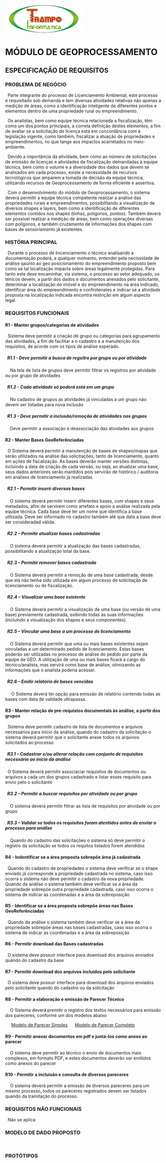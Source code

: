![alt text](image.png)

# MÓDULO DE GEOPROCESSAMENTO

## ESPECIFICAÇÃO DE REQUISITOS

### PROBLEMA DE NEGÓCIO

&nbsp;&nbsp;Parte integrante do processo de Licenciamento Ambiental, este processo é requisitado sob demanda e tem diversas atividades relativas não apenas a medição de áreas, como a identificação inteligente de diferentes pontos e elementos dentro de uma propriedade rural ou empreendimento.

&nbsp;&nbsp;Os analistas, bem como equipe técnica relacionada a fiscalização, têm como um dos pontos principais, a correta definição destes elementos, a fim de avaliar se a solicitação de licença está em concordância com a legislação vigente, como também, fiscalizar a atuação de propriedades e empreendimentos, no que tange aos impactos acarretados no meio-ambiente.

&nbsp;&nbsp;Devido a importância da atividade, bem como ao número de solicitações de emissão de licenças e atividades de fiscalização demandadas à equipe técnica, bem como o volume e a diversidade dos dados que devem se analisados em cada processo, existe a necessidade de recursos tecnológicos que amparem a tomada de decisão da equipe técnica, utilizando recursos de Geoprocessamento de forma eficiente e assertiva.

&nbsp;&nbsp;Com o desenvolvimento do módulo de Geoprocessamento, o sistema deverá permitir a equipe técnica competente realizar a análise das propriedades rurais e empreendimentos, possibilitando a visualização de diversos shapes e layers, bem como a identificação de diferentes elementos contidos nos shapes (linhas, polígonos, pontos). Também deverá ser possível realizar a medição de áreas, bem como operações diversas com polígonos, e também cruzamento de informações dos shapes com bases de sensoriamento já existentes.

### HISTÓRIA PRINCIPAL

&nbsp;&nbsp;Durante o processo de lincenciamento o técnico analisando a documentação poderá, a qualquer momento, entender pela necissidade de análise qaunto ao geo posicionamento do empreendimento proposto bem como se tal localização impacta sobre áreas legalmente protegidas. Para tanto este deve encaminhar, via sistema, o processo ao setor adequado, os ténicos devem, a partir dos dados e documentos anexados pelo solicitante, determinar a localização do imóvel e do empreendimento na área indicado, identificar área do empreendimento e confrotenates e indicar se a atividade proposta na localização indicada encontra restrição em algum aspecto legal.

### REQUISITOS FUNCIONAIS

#### R1 - Manter grupos/categorias de atividades

&nbsp;&nbsp;Sistema deve permitir a criação de grupo ou categorias para agrupamento das atividades, a fim de facilitar a o cadastro e a manutenção dos requisitos, de acorde com os tipos de análise esperado.

##### &nbsp;&nbsp;R1.1 - Deve permitir a busca de regsitro por grupo ou por atividade

&nbsp;&nbsp;&nbsp;&nbsp;Na tela de lista de grupos deve permitir filtrar os registros por atividade ou por grupo de atividades

##### &nbsp;&nbsp;R1.2 - Cada atividade só poderá está em um grupo

&nbsp;&nbsp;&nbsp;&nbsp;No cadastro de grupos as atividades já vinculadas a um grupo não devem ser listadas para nova inclusão

##### &nbsp;&nbsp;R1.3 - Deve permitir a inclusão/remoção de atividades nos grupos

&nbsp;&nbsp;&nbsp;&nbsp;Deve permitir a associação e deassociação das atividades aos grupos


#### R2 - Manter Bases GeoReferênciadas

&nbsp;&nbsp;O Sistema  deverá permitir a manutenção de bases de shapes/mapas que serão utilizados na análise das solicitações, tanto de licenciamento, quanto em ações de fiscalização. As bases deverão manter versões distintas, incluindo a data de criação de cada versão, ou seja, ao atualizar uma base, seus dados anteriores serão mantidos pois servirão de histórico / auditoria em análises de licenciamento já realizadas.

##### &nbsp;&nbsp;R2.1 – Permitir inserir diversas bases

&nbsp;&nbsp;&nbsp;&nbsp;O sistema deverá permitir inserir diferentes bases, com shapes e seus metadados, afim de servirem como artefato e apoio a análise realizada pela equipe técnica.  Cada base deve ter um nome que identifica a base utilizada. Deve ser informado no cadastro também até que data a base deve ser consideradad válida.

##### &nbsp;&nbsp;R2.2 – Permitir atualizar bases cadastradas

&nbsp;&nbsp;&nbsp;&nbsp;O sistema deverá permitir a atualização das bases cadastradas, possibilitando a atualização total da base. 

##### &nbsp;&nbsp;R2.3 – Permitir remover bases cadastrada

&nbsp;&nbsp;&nbsp;&nbsp;O Sistema deverá permitir a remoção de uma base cadastrada, desde que ela não tenha sido utilizada em algum processo de solicitação de licenciamento ou de fiscalização.

##### &nbsp;&nbsp;R2.4 – Visualizar uma base existente

&nbsp;&nbsp;&nbsp;&nbsp;O Sistema deverá permitir a visualização de uma base (ou versão de uma base) previamente cadastrada, exibindo todas as suas informações (incluindo a visualização dos shapes e seus componentes).

##### &nbsp;&nbsp;R2.5 – Vincular uma base a um processo de licenciamento

&nbsp;&nbsp;&nbsp;&nbsp;O Sistema deverá permitir que uma ou mais bases existentes sejam vinculadas a um determinado pedido de licenciamento. Estas bases poderão ser utilizadas no processo de análise do pedido por parte da equipe de GEO. A utilização de uma ou mais bases ficará a cargo do técnico/analista, mas servirá como base de análise, otimizando as informações que o analista poderia acessar.

##### &nbsp;&nbsp;R2.6 – Emitir relatório de bases vencidas

&nbsp;&nbsp;&nbsp;&nbsp; O Sistema deverá ter opção para emissão de relatório contendo todas as bases com data de validade ultrapassa.

#### R3 - Manter relação de pre-requistos documentais às análise, a partir dos grupos

&nbsp;&nbsp;Sistema deve permitir cadastro de lista de documentos e arquivos necessários para início da análise, quando do cadastro da solicitação o sistema deverá permitir que o solicitante anexe todos os arquivos solicitados ao processo

##### &nbsp;&nbsp;R3.1 – Cadastrar e/ou alterar relação com conjunto de requisitos necessário ao início da análise

&nbsp;&nbsp;O Sistema deverá permitir associaciar requisitos de documentos ou arquivos a cada um dos grupos cadastrado e listar esses requisito para envio pelo o solicitante

##### &nbsp;&nbsp;R3.2 – Permitir a buscar requisitos por atividade ou por grupo

&nbsp;&nbsp;&nbsp;&nbsp;O sistema deverá permitir filtrar as lista de requisitos por atividade ou por grupo

##### &nbsp;&nbsp;R3.3 – Validar se todos os requisitos foram atentidos antes de enviar o processo para análise

&nbsp;&nbsp;&nbsp;&nbsp;Quando do cadastro das solicitações o sistema só deve permitir o registro da solicitação se todos os requitos listados forem atendidos

#### R4 - Indentificar se a área proposta sobrepõe área já cadastrada

&nbsp;&nbsp;Quando do cadastro de propriedades o sistema deve verificar se o shape enviado já corresponde a propriedade cadastrada no sistema, caso isso ocorra o sistema não deve permitir o cadastro da nova propriedade. Quando da análise o sistema também deve verificar se a área da propriedade sobrepõe outra propriedade cadastrada, caso isso ocorra o sistema de indicar as coordenadas e a área da sobreposição

#### R5 - Identificar se a área proposta sobrepõe áreas nas Bases GeoReferênciadas

&nbsp;&nbsp;Quando da análise o sistema também deve verificar se a área da propriedade sobrepõe áreas nas bases cadastradas, caso isso ocorra o sistema de indicar as coordenadas e a área da sobreposição

#### R6 - Permitir download das Bases cadastradas

&nbsp;&nbsp;O sistema deve possuir interface para download dos arquivos enviados quando do cadastro da base

#### R7 - Permitir download dos arquivos incluídos pelo solicitante

&nbsp;&nbsp;O sistema deve possuir interface para download dos arquivos enviados pelo solicitante quando do cadastro ou da solicitação

#### R8 - Permitir a elaboração e emissão de Parecer Técnico

&nbsp;&nbsp;&nbsp;&nbsp;O Sistema deverá premitir o registro dos textos necessários para emissão dos pareceres, conforme um dos modelos abaixo

&nbsp;&nbsp;&nbsp;&nbsp; [Modelo de Parecer Simples](Modelo%20de%20PARECER%20Simples.pdf)
&nbsp;&nbsp;&nbsp;&nbsp; [Modelo de Parecer Completo](Modelo%20de%20Parecer%20Completo.pdf)

#### R9 - Permitir anexar documentos em pdf e juntá-los como anexo ao parecer

&nbsp;&nbsp;&nbsp;&nbsp;O sistema deve permitir ao técnico o envio de documentos mais complexos, em formato PDF, e estes documentos deverão ser emitidos como anexos do parecer

#### R10 - Permitir a incluisão e consulta de diversos pareceres

&nbsp;&nbsp;&nbsp;&nbsp;O sistema deverá permitir a emissão de diversos pareceres para um mesmo processo, todos os pareceres registrados devem ser listados quando da tramitação do processo.

### REQUISITOS NÃO FUNCIONAIS

&nbsp;&nbsp;Não se aplica

### MODELO DE DADO PROPOSTO

```marmeid


  ```

### PROTÓTIPOS
